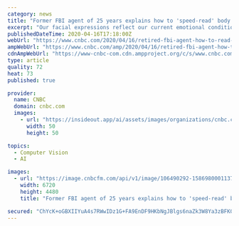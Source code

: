 ```yaml
---
category: news
title: "Former FBI agent of 25 years explains how to 'speed-read' body language—now that we're wearing face masks"
excerpt: "Our facial expressions reflect our current emotional conditions. But now that many of us are required to wear face masks (to prevent the spread of coronavirus), detecting each other's thoughts and feelings can be tricky."
publishedDateTime: 2020-04-16T17:18:00Z
webUrl: "https://www.cnbc.com/2020/04/16/retired-fbi-agent-how-to-read-body-language-during-coronavirus-when-wearing-face-masks.html"
ampWebUrl: "https://www.cnbc.com/amp/2020/04/16/retired-fbi-agent-how-to-read-body-language-during-coronavirus-when-wearing-face-masks.html"
cdnAmpWebUrl: "https://www-cnbc-com.cdn.ampproject.org/c/s/www.cnbc.com/amp/2020/04/16/retired-fbi-agent-how-to-read-body-language-during-coronavirus-when-wearing-face-masks.html"
type: article
quality: 72
heat: 73
published: true

provider:
  name: CNBC
  domain: cnbc.com
  images:
    - url: "https://insideout.app/ai/assets/images/organizations/cnbc.com-50x50.jpg"
      width: 50
      height: 50

topics:
  - Computer Vision
  - AI

images:
  - url: "https://image.cnbcfm.com/api/v1/image/106490292-1586980001137gettyimages-1154813597.jpg?v=1586980056"
    width: 6720
    height: 4480
    title: "Former FBI agent of 25 years explains how to 'speed-read' body language—now that we're wearing face masks"

secured: "ChYcK+oGBXIIYuA4s7RWwIDz1G+FA9EnDF9HKbNgJBlgs6naZk3W8Ya3zBFKGuby8MmJNl3itoq5En1HIsmhuAwviftUifX7OJrAcuaSpA1TMK0opWXoaBGtr+ecS2/LlLFTR0xaLcsaI0d9a+Dlb1VW92duND8eh0Nv3ZdvZE2MhW2jQoWAdANHIkgfCp1H+PuLknMIgmFGfH3f6j6MM/hvpgxLCNBVFrCwFeEe3DmWSJ8DtnSNTM09zd5M1x9wb07ReQTz/VCq3j2GSUXAi3+3teM+IqRGmur/bz3UMQNSj75T2wKuhA8pooSFs4t6ZP9f5FQmirIjTpond2XF8ClTtey1TcsXT1f9PJi1f2eH3NDVdtqahvRfzFNBuoejeqSyNA1Yk9cwNHF4oKKH5cSweJnOol6uNdOr59LSjGrMF/egPxJLrvoyZu75WUpRTJvXBxmbmyPm94kQBithqdaMJwGhxr3S7Y8PFwFz/NE=;20bG8j9PIkVQNlOhtpKfxg=="
---
```


